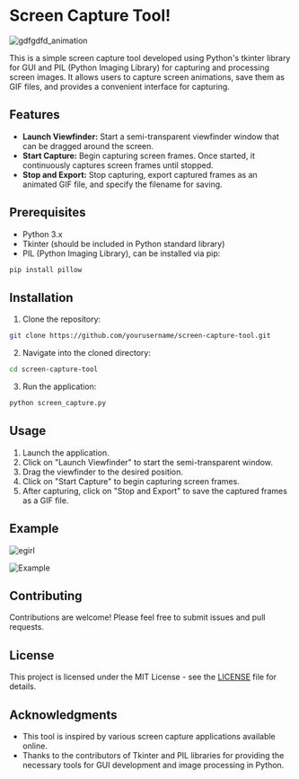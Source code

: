 
# Screen Capture Tool!
![gdfgdfd_animation](https://github.com/DARKSTONE-LABS/cardCap/assets/141037846/4d50f788-a3e3-4107-9fa4-66a89d77cd2a)


This is a simple screen capture tool developed using Python's tkinter library for GUI and PIL (Python Imaging Library) for capturing and processing screen images. It allows users to capture screen animations, save them as GIF files, and provides a convenient interface for capturing.

## Features

- **Launch Viewfinder:** Start a semi-transparent viewfinder window that can be dragged around the screen.
- **Start Capture:** Begin capturing screen frames. Once started, it continuously captures screen frames until stopped.
- **Stop and Export:** Stop capturing, export captured frames as an animated GIF file, and specify the filename for saving.

## Prerequisites

- Python 3.x
- Tkinter (should be included in Python standard library)
- PIL (Python Imaging Library), can be installed via pip:

```bash
pip install pillow
```

## Installation

1. Clone the repository:

```bash
git clone https://github.com/yourusername/screen-capture-tool.git
```

2. Navigate into the cloned directory:

```bash
cd screen-capture-tool
```

3. Run the application:

```bash
python screen_capture.py
```

## Usage

1. Launch the application.
2. Click on "Launch Viewfinder" to start the semi-transparent window.
3. Drag the viewfinder to the desired position.
4. Click on "Start Capture" to begin capturing screen frames.
5. After capturing, click on "Stop and Export" to save the captured frames as a GIF file.

## Example

![egirl](https://github.com/DARKSTONE-LABS/cardCap/assets/141037846/64c2ae46-6d5b-4f3a-9950-1e6be78a6e14)


![Example](example.gif)

## Contributing

Contributions are welcome! Please feel free to submit issues and pull requests.

## License

This project is licensed under the MIT License - see the [LICENSE](LICENSE) file for details.

## Acknowledgments

- This tool is inspired by various screen capture applications available online.
- Thanks to the contributors of Tkinter and PIL libraries for providing the necessary tools for GUI development and image processing in Python.
